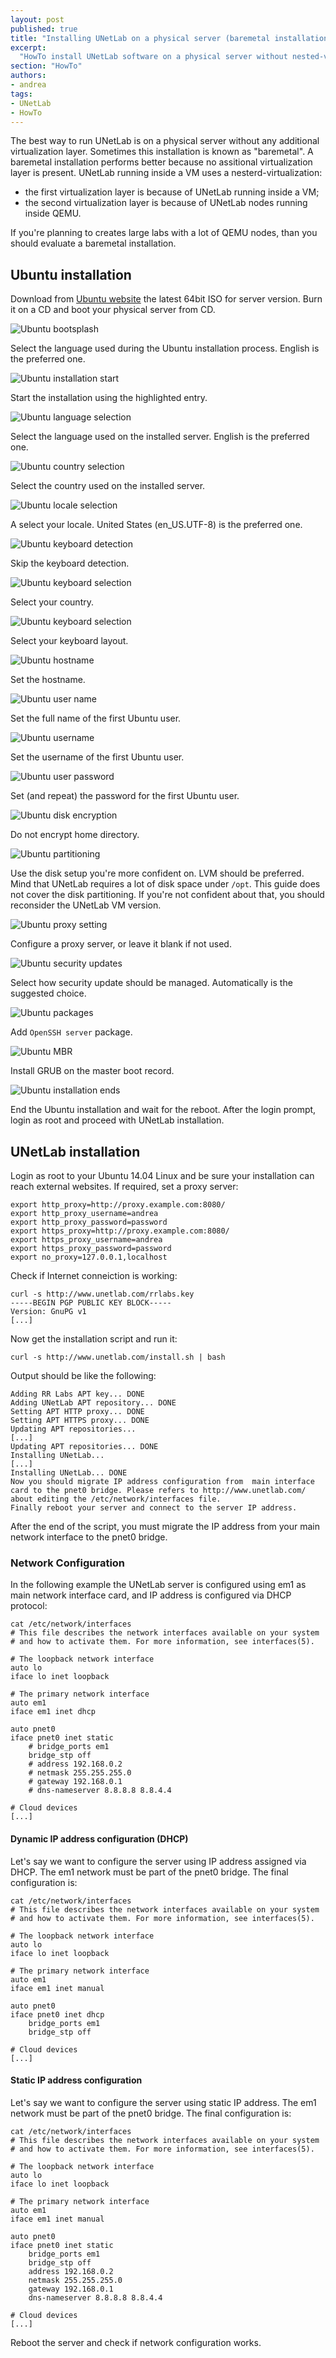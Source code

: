 ```yaml
---
layout: post
published: true
title: "Installing UNetLab on a physical server (baremetal installation)"
excerpt:
  "HowTo install UNetLab software on a physical server without nested-virtualization."
section: "HowTo"
authors:
- andrea
tags:
- UNetLab
- HowTo
---
```

The best way to run UNetLab is on a physical server without any additional virtualization layer. Sometimes this installation is known as "baremetal".
A baremetal installation performs better because no assitional virtualization layer is present. UNetLab running inside a VM uses a nesterd-virtualization:

* the first virtualization layer is because of UNetLab running inside a VM;
* the second virtualization layer is because of UNetLab nodes running inside QEMU.

If you're planning to creates large labs with a lot of QEMU nodes, than you should evaluate a baremetal installation.

## Ubuntu installation

Download from [Ubuntu website](http://releases.ubuntu.com/14.04/ "Ubuntu 14.04 LTS (Trusty Tahr)") the latest 64bit ISO for server version. Burn it on a CD and boot your physical server from CD.

![Ubuntu bootsplash](/images/posts/2015/08/baremetal-1.png "Ubuntu bootsplash")

Select the language used during the Ubuntu installation process. English is the preferred one.

![Ubuntu installation start](/images/posts/2015/08/baremetal-2.png "Ubuntu installation start")

Start the installation using the highlighted entry.

![Ubuntu language selection](/images/posts/2015/08/baremetal-3.png "Ubuntu language selection")

Select the language used on the installed server. English is the preferred one.

![Ubuntu country selection](/images/posts/2015/08/baremetal-4.png "Ubuntu country selection")

Select the country used on the installed server.

![Ubuntu locale selection](/images/posts/2015/08/baremetal-5.png "Ubuntu locale selection")

A select your locale. United States (en_US.UTF-8) is the preferred one.

![Ubuntu keyboard detection](/images/posts/2015/08/baremetal-6.png "Ubuntu keyboard detection")

Skip the keyboard detection.

![Ubuntu keyboard selection](/images/posts/2015/08/baremetal-7.png "Ubuntu keyboard selection")

Select your country.

![Ubuntu keyboard selection](/images/posts/2015/08/baremetal-8.png "Ubuntu keyboard selection")

Select your keyboard layout.

![Ubuntu hostname](/images/posts/2015/08/baremetal-9.png "Ubuntu hostname")

Set the hostname.

![Ubuntu user name](/images/posts/2015/08/baremetal-10.png "Ubuntu user nane")

Set the full name of the first Ubuntu user.

![Ubuntu username](/images/posts/2015/08/baremetal-11.png "Ubuntu usernane")

Set the username of the first Ubuntu user.

![Ubuntu user password](/images/posts/2015/08/baremetal-12.png "Ubuntu user password")

Set (and repeat) the password for the first Ubuntu user.

![Ubuntu disk encryption](/images/posts/2015/08/baremetal-13.png "Ubuntu disk encryption")

Do not encrypt home directory.

![Ubuntu partitioning](/images/posts/2015/08/baremetal-14.png "Ubuntu partitioning")

Use the disk setup you're more confident on. LVM should be preferred. Mind that UNetLab requires a lot of disk space under `/opt`.
This guide does not cover the disk partitioning. If you're not confident about that, you should reconsider the UNetLab VM version.

![Ubuntu proxy setting](/images/posts/2015/08/baremetal-15.png "Ubuntu proxy setting")

Configure a proxy server, or leave it blank if not used.

![Ubuntu security updates](/images/posts/2015/08/baremetal-16.png "Ubuntu security updates")

Select how security update should be managed. Automatically is the suggested choice.

![Ubuntu packages](/images/posts/2015/08/baremetal-17.png "Ubuntu packages")

Add `OpenSSH server` package.

![Ubuntu MBR](/images/posts/2015/08/baremetal-18.png "Ubuntu MBR")

Install GRUB on the master boot record.

![Ubuntu installation ends](/images/posts/2015/08/baremetal-19.png "Ubuntu installation ends")

End the Ubuntu installation and wait for the reboot. After the login prompt, login as root and proceed with UNetLab installation.

## UNetLab installation

Login as root to your Ubuntu 14.04 Linux and be sure your installation can reach external websites. If required, set a proxy server:

~~~
export http_proxy=http://proxy.example.com:8080/
export http_proxy_username=andrea
export http_proxy_password=password
export https_proxy=http://proxy.example.com:8080/
export https_proxy_username=andrea
export https_proxy_password=password
export no_proxy=127.0.0.1,localhost
~~~

Check if Internet conneiction is working:

~~~
curl -s http://www.unetlab.com/rrlabs.key
-----BEGIN PGP PUBLIC KEY BLOCK-----
Version: GnuPG v1
[...]
~~~

Now get the installation script and run it:

~~~
curl -s http://www.unetlab.com/install.sh | bash
~~~

Output should be like the following:

~~~
Adding RR Labs APT key... DONE
Adding UNetLab APT repository... DONE
Setting APT HTTP proxy... DONE
Setting APT HTTPS proxy... DONE
Updating APT repositories...
[...]
Updating APT repositories... DONE
Installing UNetLab...
[...]
Installing UNetLab... DONE
Now you should migrate IP address configuration from  main interface card to the pnet0 bridge. Please refers to http://www.unetlab.com/ about editing the /etc/network/interfaces file.
Finally reboot your server and connect to the server IP address.
~~~

After the end of the script, you must migrate the IP address from your main network interface to the pnet0 bridge. 

### Network Configuration

In the following example the UNetLab server is configured using em1 as main network interface card, and IP address is configured via DHCP protocol:

~~~
cat /etc/network/interfaces
# This file describes the network interfaces available on your system
# and how to activate them. For more information, see interfaces(5).

# The loopback network interface
auto lo
iface lo inet loopback

# The primary network interface
auto em1
iface em1 inet dhcp

auto pnet0
iface pnet0 inet static
    # bridge_ports em1
    bridge_stp off
    # address 192.168.0.2
    # netmask 255.255.255.0
    # gateway 192.168.0.1
    # dns-nameserver 8.8.8.8 8.8.4.4

# Cloud devices
[...]
~~~

#### Dynamic  IP address configuration (DHCP)

Let's say we want to configure the server using IP address assigned via DHCP. The em1 network must be part of the pnet0 bridge. The final configuration is:

~~~
cat /etc/network/interfaces
# This file describes the network interfaces available on your system
# and how to activate them. For more information, see interfaces(5).

# The loopback network interface
auto lo
iface lo inet loopback

# The primary network interface
auto em1
iface em1 inet manual

auto pnet0
iface pnet0 inet dhcp
    bridge_ports em1
    bridge_stp off

# Cloud devices
[...]
~~~

#### Static IP address configuration

Let's say we want to configure the server using static IP address. The em1 network must be part of the pnet0 bridge. The final configuration is:

~~~
cat /etc/network/interfaces
# This file describes the network interfaces available on your system
# and how to activate them. For more information, see interfaces(5).

# The loopback network interface
auto lo
iface lo inet loopback

# The primary network interface
auto em1
iface em1 inet manual

auto pnet0
iface pnet0 inet static
    bridge_ports em1
    bridge_stp off
    address 192.168.0.2
    netmask 255.255.255.0
    gateway 192.168.0.1
    dns-nameserver 8.8.8.8 8.8.4.4

# Cloud devices
[...]
~~~

Reboot the server and check if network configuration works.
